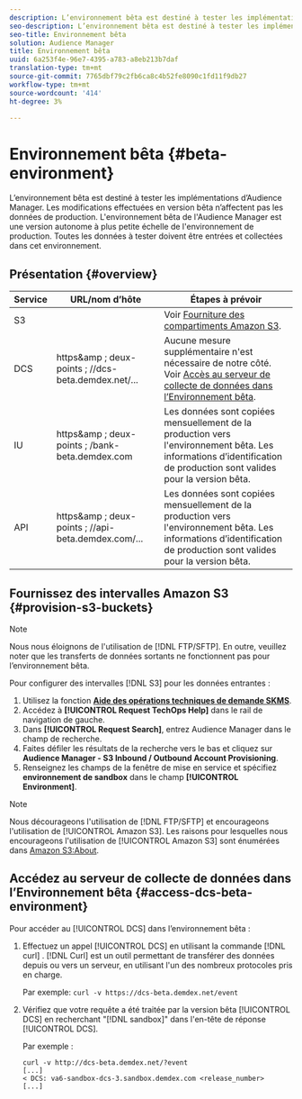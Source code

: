 ```yaml
---
description: L’environnement bêta est destiné à tester les implémentations d’Audience Manager. Les modifications effectuées en version bêta n’affectent pas les données de production. L'environnement bêta de l'Audience Manager est une version autonome à plus petite échelle de l'environnement de production. Toutes les données à tester doivent être entrées et collectées dans cet environnement.
seo-description: L’environnement bêta est destiné à tester les implémentations d’Audience Manager. Les modifications effectuées en version bêta n’affectent pas les données de production. L'environnement bêta de l'Audience Manager est une version autonome à plus petite échelle de l'environnement de production. Toutes les données à tester doivent être entrées et collectées dans cet environnement.
seo-title: Environnement bêta
solution: Audience Manager
title: Environnement bêta
uuid: 6a253f4e-96e7-4395-a783-a8eb213b7daf
translation-type: tm+mt
source-git-commit: 7765dbf79c2fb6ca8c4b52fe8090c1fd11f9db27
workflow-type: tm+mt
source-wordcount: '414'
ht-degree: 3%

---
```



# Environnement bêta {#beta-environment}

L’environnement bêta est destiné à tester les implémentations d’Audience Manager. Les modifications effectuées en version bêta n’affectent pas les données de production. L&#39;environnement bêta de l&#39;Audience Manager est une version autonome à plus petite échelle de l&#39;environnement de production. Toutes les données à tester doivent être entrées et collectées dans cet environnement.

## Présentation {#overview}

<!-- beta_environment_admin.xml -->

| Service | URL/nom d’hôte | Étapes à prévoir |
|--- |--- |--- |
| S3 |  | Voir [Fourniture des compartiments Amazon S3](admin-beta-environment.md#provision-s3-buckets). |
| DCS | https&amp;amp ; deux-points ; //dcs-beta.demdex.net/... | Aucune mesure supplémentaire n&#39;est nécessaire de notre côté. Voir [Accès au serveur de collecte de données dans l’Environnement bêta](admin-beta-environment.md#access-dcs-beta-environment). |
| IU | https&amp;amp ; deux-points ; /bank-beta.demdex.com | Les données sont copiées mensuellement de la production vers l&#39;environnement bêta. Les informations d’identification de production sont valides pour la version bêta. |
| API | https&amp;amp ; deux-points ; //api-beta.demdex.com/... | Les données sont copiées mensuellement de la production vers l&#39;environnement bêta. Les informations d’identification de production sont valides pour la version bêta. |

## Fournissez des intervalles Amazon S3 {#provision-s3-buckets}

>[!NOTE]
>
>Nous nous éloignons de l&#39;utilisation de [!DNL FTP/SFTP]. En outre, veuillez noter que les transferts de données sortants ne fonctionnent pas pour l’environnement bêta.

Pour configurer des intervalles [!DNL S3] pour les données entrantes :

1. Utilisez la fonction [**Aide des opérations techniques de demande SKMS**](https://skms.adobe.com/).
1. Accédez à **[!UICONTROL Request TechOps Help]** dans le rail de navigation de gauche.
1. Dans **[!UICONTROL Request Search]**, entrez Audience Manager dans le champ de recherche.
1. Faites défiler les résultats de la recherche vers le bas et cliquez sur **Audience Manager - S3 Inbound / Outbound Account Provisioning**.
1. Renseignez les champs de la fenêtre de mise en service et spécifiez **environnement de sandbox** dans le champ **[!UICONTROL Environment]**.

>[!NOTE]
>
>Nous décourageons l&#39;utilisation de [!DNL FTP/SFTP] et encourageons l&#39;utilisation de [!UICONTROL Amazon S3]. Les raisons pour lesquelles nous encourageons l&#39;utilisation de [!UICONTROL Amazon S3] sont énumérées dans [Amazon S3:About](https://docs.adobe.com/content/help/en/audience-manager/user-guide/reference/amazon-s3.html).

## Accédez au serveur de collecte de données dans l’Environnement bêta {#access-dcs-beta-environment}

Pour accéder au [!UICONTROL DCS] dans l’environnement bêta :

1. Effectuez un appel [!UICONTROL DCS] en utilisant la commande [!DNL curl] [](https://curl.haxx.se/docs/manpage.html). [!DNL Curl] est un outil permettant de transférer des données depuis ou vers un serveur, en utilisant l&#39;un des nombreux protocoles pris en charge.

   Par exemple: `curl -v https://dcs-beta.demdex.net/event`

1. Vérifiez que votre requête a été traitée par la version bêta [!UICONTROL DCS] en recherchant &quot;[!DNL sandbox]&quot; dans l&#39;en-tête de réponse [!UICONTROL DCS].

   Par exemple :

   ```
   curl -v http://dcs-beta.demdex.net/?event
   [...]
   < DCS: va6-sandbox-dcs-3.sandbox.demdex.com <release_number>
   [...]
   ```

<!--
1. Determine the load balancer's endpoint IP addresses.

   Run the `dig` [command](https://en.wikipedia.org/wiki/Dig_(command)) to determine the IP address of the nearest load balancer. The `dig` command queries the Domain Name System and returns the name and IP addresses of the Audience Manager [!UICONTROL Data Collection Servers (DCS)].

   ```
   dig dcs-beta.demdex.net
   ...
   dcs-sandbox-1754093861.us-east-1.elb.amazonaws.com. 60 IN A 52.87.15.51
   dcs-sandbox-1754093861.us-east-1.elb.amazonaws.com. 60 IN A 50.16.150.8
   dcs-sandbox-1754093861.us-east-1.elb.amazonaws.com. 60 IN A 52.2.228.100
   ```

1. Using one of the addresses in the above table, add a static DNS entry in the [!DNL `/etc/hosts`] file.

   On Windows, modify [!DNL `c:\WINDOWS\system32\drivers\etc\hosts`].

   For example:

[!DNL `52.87.15.51 samplepartner.demdex.net`]

   >[!NOTE]
   >
   >The addresses change occasionally, so you must keep your [!DNL /etc/hosts] file up to date.

   Additionally, if you need to set up ID synchronization, you must add a similar entry for [!DNL dpm.demdex.net.]

[!DNL `52.87.15.51 dpm.demdex.net`] [!DNL]. 

1. Make a [!UICONTROL DCS] call, using the `curl` [command](https://curl.haxx.se/docs/manpage.html). Curl is a tool to transfer data from or to a server, using one of many supported protocols.

   For example:

[!DNL `https://<domain>/event?product=camera`] 

1. Verify that your request was served by the beta [!UICONTROL DCS] by looking for "sandbox" in the [!UICONTROL DCS] response header.

   For example:

   ```
   curl -v https://dcs-beta.demdex.net/?event
   [...]
   < DCS: va6-sandbox-dcs-3.sandbox.demdex.com <release_number>
   [...]
   ```
-->